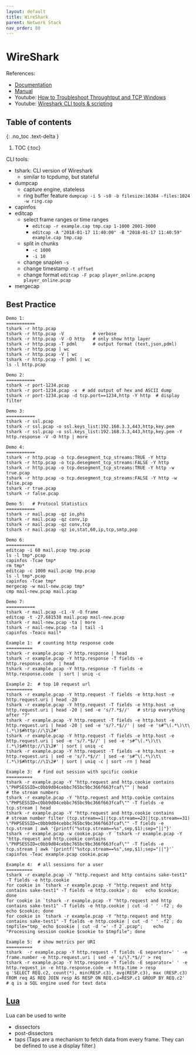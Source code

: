 ```yaml
---
layout: default
title: WireShark
parent: Network Stack
nav_order: 80
---
```


# WireShark

References:

- [Documentation](https://www.wireshark.org/docs/)
- [Manual](https://www.wireshark.org/docs/man-pages/)
- Youtube: [How to Troubleshoot Throughtput and TCP Windows](https://www.youtube.com/watch?v=qFWjugyKyrE)
- Youtube: [Wireshark CLI tools & scripting](https://www.youtube.com/watch?v=IZ439VNvJqo)

## Table of contents
{: .no_toc .text-delta }

1. TOC
{:toc}

CLI tools:

- tshark: CLI version of Wireshark
  - similar to tcpdump, but stateful
- dumpcap
  - capture engine, stateless
  - ring buffer feature `dumpcap -i 5 -s0 -b filesize:16384 -files:1024 -w ring.cap`
- capinfos
- editcap
  - select frame ranges or time ranges
    - `editcap -r example.cap tmp.cap 1-1000 2001-3000`
    - `editcap -A "2018-01-17 11:40:00" -B "2018-01-17 11:40:59" example.cap tmp.cap`
  - split in chunks
    - `-c 1000`
    - `-i 10`
  - change snaplen `-s`
  - change timestamp `-t offset`
  - change format `editcap -F pcap player_online.pcapng player_online.pcap`
- mergecap

## Best Practice

```absh
Demo 1:
===========
tshark -r http.pcap 
tshark -r http.pcap -V           # verbose
tshark -r http.pcap -V -O http   # only show http layer 
tshark -r http.pcap -T pdml      # output format (text,json,pdml)
tshark -r http.pcap | wc
tshark -r http.pcap -V | wc
tshark -r http.pcap -T pdml | wc
ls -l http.pcap

Demo 2:
===========
tshark -r port-1234.pcap 
tshark -r port-1234.pcap -x  # add output of hex and ASCII dump
tshark -r port-1234.pcap -d tcp.port==1234,http -Y http  # display filter

Demo 3:
===========
tshark -r ssl.pcap
tshark -r ssl.pcap -o ssl.keys_list:192.168.3.3,443,http,key.pem
tshark -r ssl.pcap -o ssl.keys_list:192.168.3.3,443,http,key.pem -Y http.response -V -O http | more

Demo 4:
===========
tshark -r http.pcap -o tcp.desegment_tcp_streams:TRUE -Y http
tshark -r http.pcap -o tcp.desegment_tcp_streams:FALSE -Y http
tshark -r http.pcap -o tcp.desegment_tcp_streams:TRUE -Y http -w true.pcap
tshark -r http.pcap -o tcp.desegment_tcp_streams:FALSE -Y http -w false.pcap
tshark -r true.pcap
tshark -r false.pcap

Demo 5:   # Protocol Statistics
===========
tshark -r mail.pcap -qz io,phs
tshark -r mail.pcap -qz conv,ip
tshark -r mail.pcap -qz conv,tcp
tshark -r mail.pcap -qz io,stat,60,ip,tcp,smtp,pop

Demo 6:
===========
editcap -i 60 mail.pcap tmp.pcap
ls -l tmp*.pcap
capinfos -Tcae tmp*
rm tmp*
editcap -c 1000 mail.pcap tmp.pcap
ls -l tmp*.pcap
capinfos -Tcae tmp*
mergecap -w mail-new.pcap tmp*
cmp mail-new.pcap mail.pcap 

Demo 7:
===========
tshark -r mail.pcap -c1 -V -O frame
editcap -t -27.681538 mail.pcap mail-new.pcap
tshark -r mail-new.pcap -ta | more
tshark -r mail-new.pcap -ta | tail -1
capinfos -Teacu mail*
```

```
Example 1:  # counting http response code
==========
tshark -r example.pcap -Y http.response | head
tshark -r example.pcap -Y http.response -T fields -e http.response.code  | head
tshark -r example.pcap -Y http.response -T fields -e http.response.code  | sort | uniq -c

Example 2:  # top 10 request url
==========
tshark -r example.pcap -Y http.request -T fields -e http.host -e http.request.uri | head -20
tshark -r example.pcap -Y http.request -T fields -e http.host -e http.request.uri | head -20 | sed -e 's/?.*$//'   # strip everything after "?"
tshark -r example.pcap -Y http.request -T fields -e http.host -e http.request.uri | head -20 | sed -e 's/?.*$//' | sed -e 's#^\(.*\)\t\(.*\)$#http://\1\2#'
tshark -r example.pcap -Y http.request -T fields -e http.host -e http.request.uri | sed -e 's/?.*$//' | sed -e 's#^\(.*\)\t\(.*\)$#http://\1\2#' | sort | uniq -c
tshark -r example.pcap -Y http.request -T fields -e http.host -e http.request.uri | sed -e 's/?.*$//' | sed -e 's#^\(.*\)\t\(.*\)$#http://\1\2#' | sort | uniq -c | sort -rn | head

Example 3:  # find out session with spcific cookie
==========
tshark -r example.pcap -Y "http.request and http.cookie contains \"PHPSESSID=c0bb9d04cebbc765bc9bc366f663fcaf\"" | head
# the stream numbers
tshark -r example.pcap -Y "http.request and http.cookie contains \"PHPSESSID=c0bb9d04cebbc765bc9bc366f663fcaf\"" -T fields -e tcp.stream | head  
tshark -r example.pcap -Y "http.request and http.cookie contains 
# stream number filter (tcp.stream==1||tcp.stream==23||tcp.stream==31)
\"PHPSESSID=c0bb9d04cebbc765bc9bc366f663fcaf\"" -T fields -e tcp.stream | awk '{printf("%stcp.stream==%s",sep,$1);sep="||"}'
tshark -r example.pcap -w cookie.pcap -Y `tshark -r example.pcap -Y "http.request and http.cookie contains \"PHPSESSID=c0bb9d04cebbc765bc9bc366f663fcaf\"" -T fields -e tcp.stream | awk '{printf("%stcp.stream==%s",sep,$1);sep="||"}'`
capinfos -Teac example.pcap cookie.pcap 

Example 4:  # all sessions for a user
==========
tshark -r example.pcap -Y "http.request and http contains sake-test1" -T fields -e http.cookie
for cookie in `tshark -r example.pcap -Y "http.request and http contains sake-test1" -T fields -e http.cookie`; do   echo $cookie; done
for cookie in `tshark -r example.pcap -Y "http.request and http contains sake-test1" -T fields -e http.cookie | cut -d ' ' -f2`; do   echo $cookie; done
for cookie in `tshark -r example.pcap -Y "http.request and http contains sake-test1" -T fields -e http.cookie | cut -d ' ' -f2`; do    tmpfile="tmp_`echo $cookie | cut -d '=' -f 2`.pcap";    echo "Processing session cookie $cookie to $tmpfile"; done

Example 5:  # show metrics per URI
==========
tshark  -r example.pcap -Y http.request -T fields -E separator=' ' -e frame.number -e http.request.uri | sed -e 's/\?.*$//' > req
tshark -r example.pcap -Y http.response -T fields -E separator=' ' -e http.request_in -e http.response.code -e http.time > resp
q 'SELECT REQ.c2, count(*), min(RESP.c3), avg(RESP.c3), max (RESP.c3) FROM req AS REQ JOIN resp AS RESP ON REQ.c1=RESP.c1 GROUP BY REQ.c2'  # q is a SQL engine used for text data
```

## [Lua](https://wiki.wireshark.org/Lua)

Lua can be used to write 

- dissectors
- post-dissectors 
- taps (Taps are a mechanism to fetch data from every frame. They can be defined to use a display filter.)

